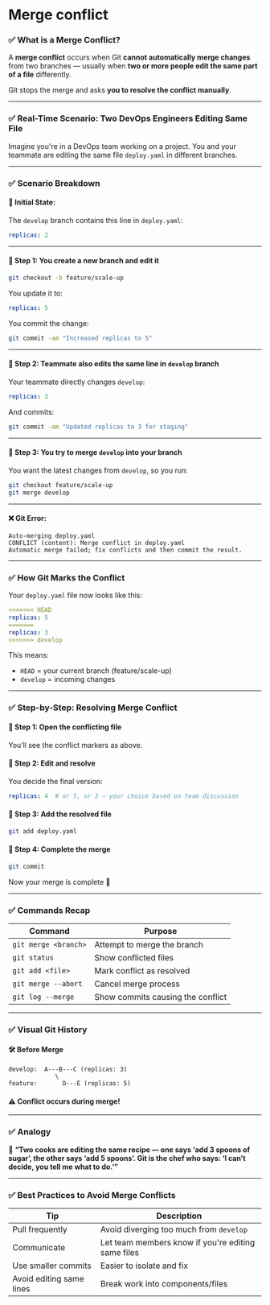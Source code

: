 # Merge conflict

### ✅ What is a Merge Conflict?

A **merge conflict** occurs when Git **cannot automatically merge changes** from two branches — usually when **two or more people edit the same part of a file** differently.

Git stops the merge and asks **you to resolve the conflict manually**.

***

### ✅ Real-Time Scenario: Two DevOps Engineers Editing Same File

Imagine you're in a DevOps team working on a project. You and your teammate are editing the same file `deploy.yaml` in different branches.

***

### ✅ Scenario Breakdown

#### 🔹 Initial State:

The `develop` branch contains this line in `deploy.yaml`:

```yaml
replicas: 2
```

***

#### 🔹 Step 1: You create a new branch and edit it

```bash
git checkout -b feature/scale-up
```

You update it to:

```yaml
replicas: 5
```

You commit the change:

```bash
git commit -am "Increased replicas to 5"
```

***

#### 🔹 Step 2: Teammate also edits the same line in `develop` branch

Your teammate directly changes `develop`:

```yaml
replicas: 3
```

And commits:

```bash
git commit -am "Updated replicas to 3 for staging"
```

***

#### 🔹 Step 3: You try to merge `develop` into your branch

You want the latest changes from `develop`, so you run:

```bash
git checkout feature/scale-up
git merge develop
```

***

#### ❌ Git Error:

```
Auto-merging deploy.yaml
CONFLICT (content): Merge conflict in deploy.yaml
Automatic merge failed; fix conflicts and then commit the result.
```

***

### ✅ How Git Marks the Conflict

Your `deploy.yaml` file now looks like this:

```yaml
<<<<<<< HEAD
replicas: 5
=======
replicas: 3
>>>>>>> develop
```

This means:

* `HEAD` = your current branch (feature/scale-up)
* `develop` = incoming changes

***

### ✅ Step-by-Step: Resolving Merge Conflict

#### 🔹 Step 1: Open the conflicting file

You’ll see the conflict markers as above.

#### 🔹 Step 2: Edit and resolve

You decide the final version:

```yaml
replicas: 4  # or 5, or 3 — your choice based on team discussion
```

#### 🔹 Step 3: Add the resolved file

```bash
git add deploy.yaml
```

#### 🔹 Step 4: Complete the merge

```bash
git commit
```

Now your merge is complete 🎉

***

### ✅ Commands Recap

| Command              | Purpose                           |
| -------------------- | --------------------------------- |
| `git merge <branch>` | Attempt to merge the branch       |
| `git status`         | Show conflicted files             |
| `git add <file>`     | Mark conflict as resolved         |
| `git merge --abort`  | Cancel merge process              |
| `git log --merge`    | Show commits causing the conflict |

***

### ✅ Visual Git History

#### 🛠 Before Merge

```
develop:  A---B---C (replicas: 3)
             \
feature:       D---E (replicas: 5)
```

#### ⚠ Conflict occurs during merge!

***

### ✅ Analogy

🧠 **“Two cooks are editing the same recipe — one says ‘add 3 spoons of sugar’, the other says ‘add 5 spoons’. Git is the chef who says: ‘I can’t decide, you tell me what to do.’”**

***

### ✅ Best Practices to Avoid Merge Conflicts

| Tip                      | Description                                        |
| ------------------------ | -------------------------------------------------- |
| Pull frequently          | Avoid diverging too much from `develop`            |
| Communicate              | Let team members know if you're editing same files |
| Use smaller commits      | Easier to isolate and fix                          |
| Avoid editing same lines | Break work into components/files                   |
